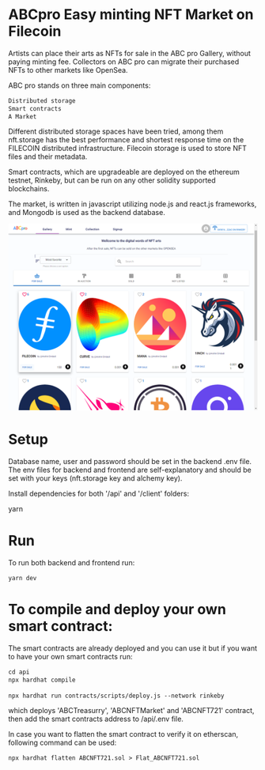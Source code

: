 # ABCpro Easy minting NFT Market on Filecoin

Artists can place their arts as NFTs for sale in the ABC pro Gallery, without paying minting fee. Collectors on ABC pro can migrate their purchased NFTs to other markets like OpenSea.

ABC pro stands on three main components:

    Distributed storage
    Smart contracts
    A Market

Different distributed storage spaces have been tried, among them nft.storage has the best performance and shortest response time on the FILECOIN distributed infrastructure. Filecoin storage is used to store NFT files and their metadata.

Smart contracts, which are upgradeable are deployed on the ethereum testnet, Rinkeby, but can be run on any other solidity supported blockchains.

The market, is written in javascript utilizing node.js and react.js frameworks, and Mongodb is used as the backend database.

![abcpro gallery screenshot](docs/images/ABCpro.png)

# Setup

Database name, user and password should be set in the backend .env file. The env files for backend and frontend are self-explanatory and should be set with your keys (nft.storage key and alchemy key).

Install dependencies for both '/api' and '/client' folders:

   yarn

# Run

To run both backend and frontend run:
 
    yarn dev


# To compile and deploy your own smart contract:

The smart contracts are already deployed and you can use it but if you want to have your own smart contracts run:

    cd api
    npx hardhat compile
 
    npx hardhat run contracts/scripts/deploy.js --network rinkeby
 
which deploys 'ABCTreasurry', 'ABCNFTMarket' and 'ABCNFT721' contract, then add the smart contracts address to /api/.env file.

In case you want to flatten the smart contract to verify it on etherscan, following command can be used:
 
    npx hardhat flatten ABCNFT721.sol > Flat_ABCNFT721.sol


